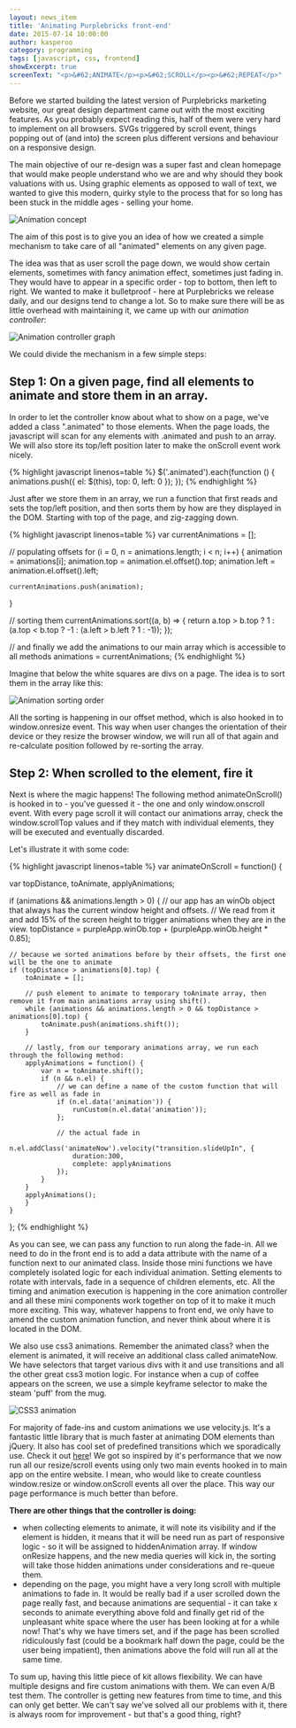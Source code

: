 ```yaml
---
layout: news_item
title: 'Animating Purplebricks front-end'
date: 2015-07-14 10:00:00
author: kasperoo
category: programming
tags: [javascript, css, frontend]
showExcerpt: true
screenText: "<p>&#62;ANIMATE</p><p>&#62;SCROLL</p><p>&#62;REPEAT</p>"
---
```


<!--
    showExcerpt: true
    postThumb: 'https://az713861.vo.msecnd.net/web-images/marketingWebsite/global/siteCore@1x-p8-2.png'
-->

Before we started building the latest version of Purplebricks marketing website, our great design department came out with the most exciting features. As you probably expect reading this, half of them were very hard to implement on all browsers. <!--more--> SVGs triggered by scroll event, things popping out of (and into) the screen plus different versions and behaviour on a responsive design.

The main objective of our re-design was a super fast and clean homepage that would make people understand who we are and why should they book valuations with us. Using graphic elements as opposed to wall of text, we wanted to give this modern, quirky style to the process that for so long has been stuck in the middle ages - selling your home.

![Animation concept](/images/animating-purplebricks-frontend/concept.gif)

The aim of this post is to give you an idea of how we created a simple mechanism to take care of all "animated" elements on any given page.

The idea was that as user scroll the page down, we would show certain elements, sometimes with fancy animation effect, sometimes just fading in. They would have to appear in a specific order - top to bottom, 
then left to right. We wanted to make it bulletproof - here at Purplebricks we release daily, and our designs tend to change a lot. 
So to make sure there will be as little overhead with maintaining it, we came up with our *animation controller*:

![Animation controller graph](/images/animating-purplebricks-frontend/controllerGraph.jpg)

We could divide the mechanism in a few simple steps:

## Step 1: On a given page, find all elements to animate and store them in an array.

In order to let the controller know about what to show on a page, we've added a class ".animated" to those elements. When the page loads, the javascript will scan for any elements with .animated and push to an array. We will also store its top/left position later to make the onScroll event work nicely.

{% highlight javascript linenos=table %}
$('.animated').each(function () {
    animations.push({
        el: $(this),
        top: 0,
        left: 0
    });
});
{% endhighlight %}

Just after we store them in an array, we run a function that first reads and sets the top/left position, and then sorts them by how are they displayed in the DOM. Starting with top of the page, and zig-zagging down.

{% highlight javascript linenos=table %}
var currentAnimations = [];

// populating offsets
for (i = 0, n = animations.length; i < n; i++) {
    animation = animations[i];
    animation.top = animation.el.offset().top;
    animation.left = animation.el.offset().left;

    currentAnimations.push(animation);
}

// sorting them
currentAnimations.sort((a, b) => {
      return a.top > b.top ? 1 : (a.top < b.top ? -1 : (a.left > b.left ? 1 : -1));
});

// and finally we add the animations to our main array which is accessible to all methods
animations = currentAnimations;
{% endhighlight %}

Imagine that below the white squares are divs on a page. The idea is to sort them in the array like this:

![Animation sorting order](/images/animating-purplebricks-frontend/array.jpg)

All the sorting is happening in our offset method, which is also hooked in to window.onresize event. This way when user changes the orientation of their device or they resize the browser window, we will run all of that again and re-calculate position followed by re-sorting the array.

## Step 2: When scrolled to the element, fire it

Next is where the magic happens! The following method animateOnScroll() is hooked in to - you've guessed it - the one and only window.onscroll event. With every page scroll it will contact our animations array, check the window.scrollTop values and if they match with individual elements, they will be executed and eventually discarded.

Let's illustrate it with some code:

{% highlight javascript linenos=table %}
var animateOnScroll = function() {

var topDistance, toAnimate, applyAnimations;

if (animations && animations.length > 0) {
    // our app has an winOb object that always has the current window height and offsets. 
    // We read from it and add 15% of the screen height to trigger animations when they are in the view.
    topDistance = purpleApp.winOb.top + (purpleApp.winOb.height * 0.85);

    // because we sorted animations before by their offsets, the first one will be the one to animate
    if (topDistance > animations[0].top) {
        toAnimate = [];

        // push element to animate to temporary toAnimate array, then remove it from main animations array using shift().
        while (animations && animations.length > 0 && topDistance > animations[0].top) {
            toAnimate.push(animations.shift());
        }

        // lastly, from our temporary animations array, we run each through the following method:
        applyAnimations = function() {
            var n = toAnimate.shift();
            if (n && n.el) {
                // we can define a name of the custom function that will fire as well as fade in
                if (n.el.data('animation')) {
                    runCustom(n.el.data('animation'));
                };

                // the actual fade in
                n.el.addClass('animateNow').velocity("transition.slideUpIn", {
                    duration:300,
                    complete: applyAnimations
                });
            }
        }
        applyAnimations();
        }
    }
};
{% endhighlight %}

As you can see, we can pass any function to run along the fade-in. All we need to do in the front end is to add a data attribute with the name of a function next to our animated class. Inside those mini functions we have completely isolated logic for each individual animation. Setting elements to rotate with intervals, fade in a sequence of children elements, etc. All the timing and animation execution is happening in the core animation controller and all these mini components work together on top of it to make it much more exciting. This way, whatever happens to front end, we only have to amend the custom animation function, and never think about where it is located in the DOM.

We also use css3 animations. Remember the animated class? when the element is animated, it will receive an additional class called animateNow. 
We have selectors that target various divs with it and use transitions and all the other great css3 motion logic. 
For instance when a cup of coffee appears on the screen, we use a simple keyframe selector to make the steam 'puff' from the mug.

![CSS3 animation](/images/animating-purplebricks-frontend/mug.gif)

For majority of fade-ins and custom animations we use velocity.js. It's a fantastic little library that is much faster at animating DOM elements than jQuery. It also has cool set of predefined transitions which we sporadically use. Check it out [here](http://julian.com/research/velocity/)! We got so inspired by it's performance that we now run all our resize/scroll events using only two main events hooked in to main app on the entire website. I mean, who would like to create countless window.resize or window.onScroll events all over the place. This way our page performance is much better than before.

**There are other things that the controller is doing:**

* when collecting elements to animate, it will note its visibility and if the element is hidden, it means that it will be need run as part of responsive logic - so it will be assigned to hiddenAnimation array. If window onResize happens, and the new media queries will kick in, the sorting will take those hidden animations under considerations and re-queue them.
* depending on the page, you might have a very long scroll with multiple animations to fade in. It would be really bad if a user scrolled down the page really fast, and because animations are sequential - it can take x seconds to animate everything above fold and finally get rid of the unpleasant white space where the user has been looking at for a while now! That's why we have timers set, and if the page has been scrolled ridiculously fast (could be a bookmark half down the page, could be the user being impatient), then animations above the fold will run all at the same time.

To sum up, having this little piece of kit allows flexibility. We can have multiple designs and fire custom animations with them. We can even A/B test them. The controller is getting new features from time to time, and this can only get better. We can't say we've solved all our problems with it, there is always room for improvement - but that's a good thing, right?